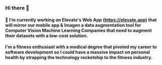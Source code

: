 ### Hi there 👋

#### 🔭 I’m currently working on Elevate's Web App (https://elevate.app) that will mirror our mobile app & Imagen a data augmentation tool for Computer Vision Machine Learning Companies that need to augment their datasets with a low-cost solution.

#### I'm a fitness enthusiast with a medical degree that pivoted my career to software development so I could have a massive impact on personal health by strapping the technology rocketship to the fitness industry.

